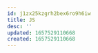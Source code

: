 ```yaml
---
id: j1zx25kzgrh2bex6ro9h6iw
title: JS
desc: ''
updated: 1657529110668
created: 1657529110668
---
```


